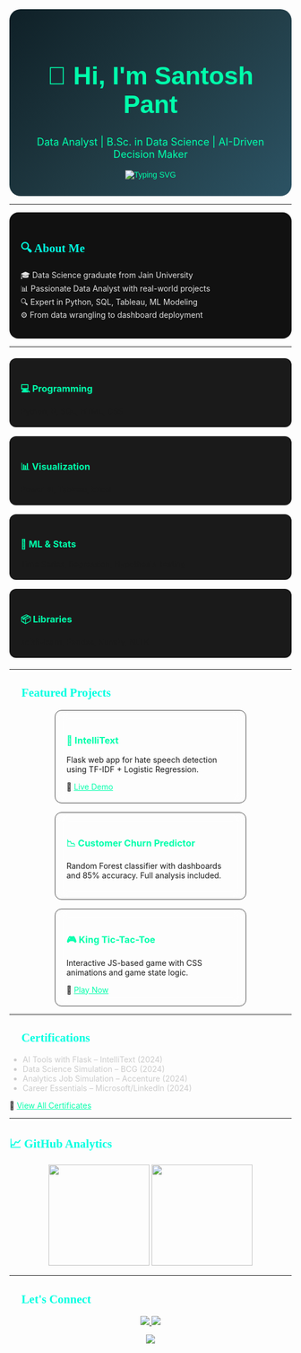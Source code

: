 <!-- GitHub Profile README - Santosh Pant -->

<!-- Fonts -->
<link href="https://fonts.googleapis.com/css2?family=Orbitron:wght@600&family=Inter&display=swap" rel="stylesheet">

<!-- Hero -->
<div align="center" style="font-family: 'Orbitron', sans-serif; padding: 30px; border-radius: 20px; background: linear-gradient(135deg, #0f2027, #203a43, #2c5364); color: #00FFAB;">
  <h1 style="font-size: 3.2em;">👋 Hi, I'm Santosh Pant</h1>
  <h3 style="font-family: 'Inter', sans-serif; font-weight: normal; font-size: 1.3em;">
    Data Analyst | B.Sc. in Data Science | AI-Driven Decision Maker
  </h3>
  <img src="https://readme-typing-svg.demolab.com?font=Fira+Code&size=20&pause=1000&color=00FFAB&center=true&vCenter=true&width=750&lines=Turning+Data+into+Decisions;ML+Apps+%26+Dashboards+That+Deliver+Impact;Always+Learning%2C+Always+Building" alt="Typing SVG" />
</div>

---

<!-- About -->
<div style="padding: 20px; background: #111111; color: #e0e0e0; border-radius: 16px; font-family: 'Inter', sans-serif;">
  <h2 style="font-family: 'Orbitron'; color: #00FFE1;">🔍 About Me</h2>
  <p>
    🎓 Data Science graduate from Jain University<br>
    📊 Passionate Data Analyst with real-world projects<br>
    🔍 Expert in Python, SQL, Tableau, ML Modeling<br>
    ⚙️ From data wrangling to dashboard deployment
  </p>
</div>

---

<!-- Skills -->
<div style="display: grid; grid-template-columns: repeat(auto-fit, minmax(250px, 1fr)); gap: 16px; margin: 20px 0; font-family: 'Inter';">
  <div style="background: #1a1a1a; padding: 20px; border-radius: 12px;">
    <h3 style="color: #00FFAB;">💻 Programming</h3>
    Python, R, SQL, HTML, CSS
  </div>
  <div style="background: #1a1a1a; padding: 20px; border-radius: 12px;">
    <h3 style="color: #00FFAB;">📊 Visualization</h3>
    Power BI, Tableau, Excel
  </div>
  <div style="background: #1a1a1a; padding: 20px; border-radius: 12px;">
    <h3 style="color: #00FFAB;">🧠 ML & Stats</h3>
    Time Series, Regression, Hypothesis Testing
  </div>
  <div style="background: #1a1a1a; padding: 20px; border-radius: 12px;">
    <h3 style="color: #00FFAB;">📦 Libraries</h3>
    scikit-learn, Pandas, NumPy, NLTK
  </div>
</div>

---

<!-- Projects -->
<h2 style="font-family: 'Orbitron'; color: #00FFE1;">💼 Featured Projects</h2>

<div style="display: flex; flex-wrap: wrap; justify-content: center; gap: 16px; font-family: 'Inter';">

  <div style="background: rgba(255,255,255,0.02); backdrop-filter: blur(10px); padding: 20px; width: 300px; border-radius: 12px; border: 1px solid #444;">
    <h3 style="color: #00FFAB;">🧠 IntelliText</h3>
    <p>Flask web app for hate speech detection using TF-IDF + Logistic Regression.</p>
    🔗 <a href="https://hate-speech-detector2.onrender.com/" style="color:#00FFAB;">Live Demo</a>
  </div>

  <div style="background: rgba(255,255,255,0.02); backdrop-filter: blur(10px); padding: 20px; width: 300px; border-radius: 12px; border: 1px solid #444;">
    <h3 style="color: #00FFAB;">📉 Customer Churn Predictor</h3>
    <p>Random Forest classifier with dashboards and 85% accuracy. Full analysis included.</p>
  </div>

  <div style="background: rgba(255,255,255,0.02); backdrop-filter: blur(10px); padding: 20px; width: 300px; border-radius: 12px; border: 1px solid #444;">
    <h3 style="color: #00FFAB;">🎮 King Tic-Tac-Toe</h3>
    <p>Interactive JS-based game with CSS animations and game state logic.</p>
    🔗 <a href="https://tic-tac-t.onrender.com/" style="color:#00FFAB;">Play Now</a>
  </div>

</div>

---

<!-- Certifications -->
<h2 style="font-family: 'Orbitron'; color: #00FFE1;">🏅 Certifications</h2>

<ul style="color: #ccc; font-family: 'Inter';">
  <li>AI Tools with Flask – IntelliText (2024)</li>
  <li>Data Science Simulation – BCG (2024)</li>
  <li>Analytics Job Simulation – Accenture (2024)</li>
  <li>Career Essentials – Microsoft/LinkedIn (2024)</li>
</ul>

📂 <a href="https://drive.google.com/drive/folders/1d8J0vDlub7FHhYdeihpZiqYTQa7HO8YZ?usp=sharing" style="color:#00FFAB;">View All Certificates</a>

---

<!-- GitHub Stats -->
<h2 style="font-family: 'Orbitron'; color: #00FFE1;">📈 GitHub Analytics</h2>

<p align="center">
  <img src="https://github-readme-stats.vercel.app/api?username=SantoshP24&show_icons=true&theme=radical&hide_border=true" height="180"/>
  <img src="https://github-readme-stats.vercel.app/api/top-langs/?username=SantoshP24&layout=compact&theme=radical&hide_border=true" height="180"/>
</p>

---

<!-- Connect -->
<h2 style="font-family: 'Orbitron'; color: #00FFE1;">🔗 Let's Connect</h2>
<p align="center">
  <a href="https://www.linkedin.com/in/santosh-pant-60077a2b9/">
    <img src="https://img.shields.io/badge/LinkedIn-0077B5?style=for-the-badge&logo=linkedin&logoColor=white" />
  </a>
  <a href="mailto:Spant9999@gmail.com">
    <img src="https://img.shields.io/badge/Gmail-D14836?style=for-the-badge&logo=gmail&logoColor=white" />
  </a>
</p>

<p align="center">
  <img src="https://komarev.com/ghpvc/?username=SantoshPant&label=Profile+Views&color=0e75b6&style=flat" />
</p>
